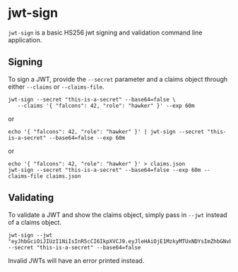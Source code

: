 jwt-sign
============
`jwt-sign` is a basic HS256 jwt signing and validation command line application.

Signing
-----
To sign a JWT, provide the `--secret` parameter and a claims object through either `--claims` or `--claims-file`.

    jwt-sign --secret "this-is-a-secret" --base64=false \
       --claims '{ "falcons": 42, "role": "hawker" }' --exp 60m

or

    echo '{ "falcons": 42, "role": "hawker" }' | jwt-sign --secret "this-is-a-secret" --base64=false --exp 60m

or

    echo '{ "falcons": 42, "role": "hawker" }' > claims.json
    jwt-sign --secret "this-is-a-secret" --base64=false --exp 60m --claims-file claims.json

Validating
-------------
To validate a JWT and show the claims object, simply pass in `--jwt` instead of a claims object.

    jwt-sign --jwt "eyJhbGciOiJIUzI1NiIsInR5cCI6IkpXVCJ9.eyJleHAiOjE1MzkyMTUxNDYsImZhbGNvbnMiOjQyLCJpYXQiOjE1MzkyMTE1NDYsInJvbGUiOiJoYXdrZXIifQ.RFmyDuz8MTqMYjDzD4o3S1Kb_cNr48_RBacHZJes7d8" --secret "this-is-a-secret" --base64=false

Invalid JWTs will have an error printed instead.